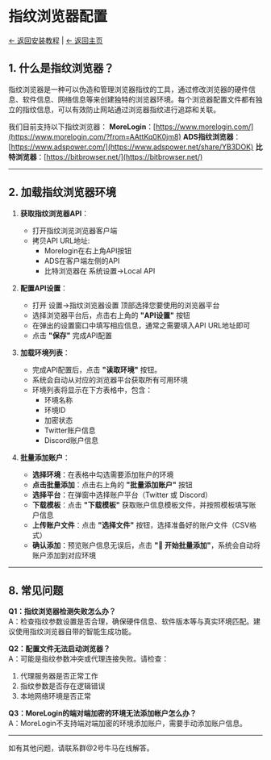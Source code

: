 # 指纹浏览器配置

[← 返回安装教程](README.md) | [← 返回主页](../README.md)


## 1. 什么是指纹浏览器？

指纹浏览器是一种可以伪造和管理浏览器指纹的工具，通过修改浏览器的硬件信息、软件信息、网络信息等来创建独特的浏览器环境。每个浏览器配置文件都有独立的指纹信息，可以有效防止网站通过浏览器指纹进行追踪和关联。

我们目前支持以下指纹浏览器：
**MoreLogin**：[https://www.morelogin.com/](https://www.morelogin.com/?from=AAttKq0K0jm8)
**ADS指纹浏览器**：[https://www.adspower.com/](https://www.adspower.net/share/YB3DOK)
**比特浏览器**：[https://bitbrowser.net/](https://bitbrowser.net/)

---

## 2. 加载指纹浏览器环境

1. **获取指纹浏览器API**：
   - 打开指纹浏览浏览器客户端
   - 拷贝API URL地址:
      - Morelogin在右上角API按钮
      - ADS在客户端左侧的API
      - 比特浏览器在 系统设置->Local API

2. **配置API设置**：
   - 打开 设置->指纹浏览器设置 顶部选择您要使用的浏览器平台 
   - 选择浏览器平台后，点击右上角的 **"API设置"** 按钮
   - 在弹出的设置窗口中填写相应信息，通常之需要填入API URL地址即可
   - 点击 **"保存"** 完成API配置



3. **加载环境列表**：
   - 完成API配置后，点击 **"读取环境"** 按钮。
   - 系统会自动从对应的浏览器平台获取所有可用环境
   - 环境列表将显示在下方表格中，包含：
      - 环境名称
      - 环境ID
      - 加密状态
      - Twitter账户信息
      - Discord账户信息

4. **批量添加账户**：
   - **选择环境**：在表格中勾选需要添加账户的环境
   - **点击批量添加**：点击右上角的 **"批量添加账户"** 按钮
   - **选择平台**：在弹窗中选择账户平台（Twitter 或 Discord）
   - **下载模板**：点击 **"下载模板"** 获取账户信息模板文件，并按照模板填写账户信息
   - **上传账户文件**：点击 **"选择文件"** 按钮，选择准备好的账户文件（CSV格式）
   - **确认添加**：预览账户信息无误后，点击 **"🚀 开始批量添加"**，系统会自动将账户添加到对应环境
---





## 8. 常见问题

**Q1：指纹浏览器检测失败怎么办？**  
A：检查指纹参数设置是否合理，确保硬件信息、软件版本等与真实环境匹配。建议使用指纹浏览器自带的智能生成功能。

**Q2：配置文件无法启动浏览器？**  
A：可能是指纹参数冲突或代理连接失败。请检查：
1. 代理服务器是否正常工作
2. 指纹参数是否存在逻辑错误
3. 本地网络环境是否正常

**Q3：MoreLogin的端对端加密的环境无法添加帐户怎么办？**  
A：MoreLogin不支持端对端加密的环境添加账户，需要手动添加账户信息。


---

如有其他问题，请联系群@2号牛马在线解答。